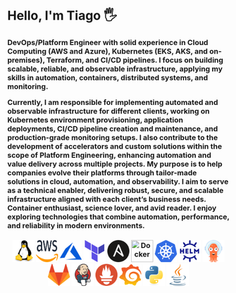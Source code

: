 <h1>
Hello, I'm Tiago 🖐️
  
<h3>
DevOps/Platform Engineer with solid experience in Cloud Computing (AWS and Azure), Kubernetes (EKS, AKS, and on-premises), Terraform, and CI/CD pipelines. I focus on building scalable, reliable, and observable infrastructure, applying my skills in automation, containers, distributed systems, and monitoring.

Currently, I am responsible for implementing automated and observable infrastructure for different clients, working on Kubernetes environment provisioning, application deployments, CI/CD pipeline creation and maintenance, and production-grade monitoring setups.
I also contribute to the development of accelerators and custom solutions within the scope of Platform Engineering, enhancing automation and value delivery across multiple projects.
My purpose is to help companies evolve their platforms through tailor-made solutions in cloud, automation, and observability. I aim to serve as a technical enabler, delivering robust, secure, and scalable infrastructure aligned with each client’s business needs.
Container enthusiast, science lover, and avid reader. I enjoy exploring technologies that combine automation, performance, and reliability in modern environments.

<h3/> 
<p align="center">
  <img src="https://raw.githubusercontent.com/devicons/devicon/master/icons/linux/linux-original.svg" height="50" width="50" title="Linux">
  <img src="https://raw.githubusercontent.com/Paulino02/logos.svg/master/amazon-web-services-2.svg" height="50" width="50" title="AWS">
  <img src="https://raw.githubusercontent.com/Paulino02/logos.svg/master/microsoft_azure-icon.svg" height="50" width="50" title="AZURE">
  <img src="https://raw.githubusercontent.com/Paulino02/logos.svg/master/terraformio-icon.svg" height="50" width="50" title="Terraform">
  <img src="https://raw.githubusercontent.com/Paulino02/logos.svg/master/ansible-icon.svg" height="50" width="50" title="Ansible">
  <img src="https://cdn.jsdelivr.net/gh/devicons/devicon/icons/docker/docker-original-wordmark.svg" height="50" width="50" title="Docker">
  <img src="https://raw.githubusercontent.com/kubernetes/kubernetes/master/logo/logo.svg" height="50" width="50" title="Kubernetes">
  <img src="https://raw.githubusercontent.com/Paulino02/logos.svg/master/helmsh-icon.svg" height="50" width="50" title="helm">
  <img src="https://raw.githubusercontent.com/Paulino02/logos.svg/master/argoprojio-icon.svg" height="50" width="50" title="argo">
  <img src="https://raw.githubusercontent.com/Paulino02/logos.svg/master/gitlab.svg" height="50" width="50" title="gitlab">
  <img src="https://raw.githubusercontent.com/Paulino02/logos.svg/master/jenkins-icon.svg" height="50" width="50" title="Jenkins">
  <img src="https://raw.githubusercontent.com/Paulino02/logos.svg/master/prometheus.svg" height="50" width="50" title="prometheus">
  <img src="https://raw.githubusercontent.com/Paulino02/logos.svg/master/grafana.svg" height="50" width="50" title="grafana">
  <img src="https://raw.githubusercontent.com/devicons/devicon/master/icons/python/python-original.svg" height="50" width="50" title="Python">
  <img src="https://raw.githubusercontent.com/Paulino02/logos.svg/master/java-icon.svg" height="50" width="50" title="java">
  </p>
